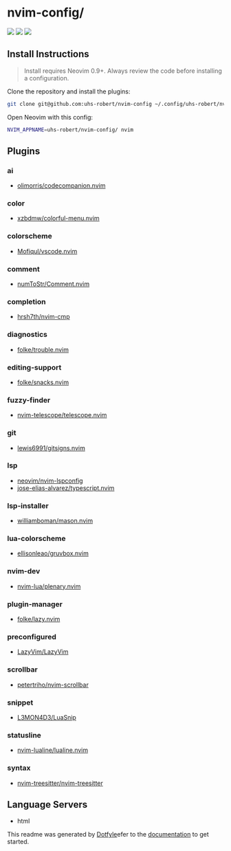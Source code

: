 # nvim-config/

<a href="https://dotfyle.com/uhs-robert/nvim-config"><img src="https://dotfyle.com/uhs-robert/nvim-config/badges/plugins?style=for-the-badge" /></a>
<a href="https://dotfyle.com/uhs-robert/nvim-config"><img src="https://dotfyle.com/uhs-robert/nvim-config/badges/leaderkey?style=for-the-badge" /></a>
<a href="https://dotfyle.com/uhs-robert/nvim-config"><img src="https://dotfyle.com/uhs-robert/nvim-config/badges/plugin-manager?style=for-the-badge" /></a>

## Install Instructions

> Install requires Neovim 0.9+. Always review the code before installing a configuration.

Clone the repository and install the plugins:

```sh
git clone git@github.com:uhs-robert/nvim-config ~/.config/uhs-robert/nvim-config
```

Open Neovim with this config:

```sh
NVIM_APPNAME=uhs-robert/nvim-config/ nvim
```

## Plugins

### ai

- [olimorris/codecompanion.nvim](https://dotfyle.com/plugins/olimorris/codecompanion.nvim)

### color

- [xzbdmw/colorful-menu.nvim](https://dotfyle.com/plugins/xzbdmw/colorful-menu.nvim)

### colorscheme

- [Mofiqul/vscode.nvim](https://dotfyle.com/plugins/Mofiqul/vscode.nvim)

### comment

- [numToStr/Comment.nvim](https://dotfyle.com/plugins/numToStr/Comment.nvim)

### completion

- [hrsh7th/nvim-cmp](https://dotfyle.com/plugins/hrsh7th/nvim-cmp)

### diagnostics

- [folke/trouble.nvim](https://dotfyle.com/plugins/folke/trouble.nvim)

### editing-support

- [folke/snacks.nvim](https://dotfyle.com/plugins/folke/snacks.nvim)

### fuzzy-finder

- [nvim-telescope/telescope.nvim](https://dotfyle.com/plugins/nvim-telescope/telescope.nvim)

### git

- [lewis6991/gitsigns.nvim](https://dotfyle.com/plugins/lewis6991/gitsigns.nvim)

### lsp

- [neovim/nvim-lspconfig](https://dotfyle.com/plugins/neovim/nvim-lspconfig)
- [jose-elias-alvarez/typescript.nvim](https://dotfyle.com/plugins/jose-elias-alvarez/typescript.nvim)

### lsp-installer

- [williamboman/mason.nvim](https://dotfyle.com/plugins/williamboman/mason.nvim)

### lua-colorscheme

- [ellisonleao/gruvbox.nvim](https://dotfyle.com/plugins/ellisonleao/gruvbox.nvim)

### nvim-dev

- [nvim-lua/plenary.nvim](https://dotfyle.com/plugins/nvim-lua/plenary.nvim)

### plugin-manager

- [folke/lazy.nvim](https://dotfyle.com/plugins/folke/lazy.nvim)

### preconfigured

- [LazyVim/LazyVim](https://dotfyle.com/plugins/LazyVim/LazyVim)

### scrollbar

- [petertriho/nvim-scrollbar](https://dotfyle.com/plugins/petertriho/nvim-scrollbar)

### snippet

- [L3MON4D3/LuaSnip](https://dotfyle.com/plugins/L3MON4D3/LuaSnip)

### statusline

- [nvim-lualine/lualine.nvim](https://dotfyle.com/plugins/nvim-lualine/lualine.nvim)

### syntax

- [nvim-treesitter/nvim-treesitter](https://dotfyle.com/plugins/nvim-treesitter/nvim-treesitter)

## Language Servers

- html

This readme was generated by [Dotfyle](https://dotfyle.com)efer to the [documentation](https://lazyvim.github.io/installation) to get started.
